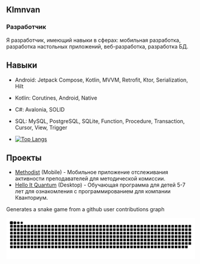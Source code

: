 ## Klmnvan  

### Разработчик 

Я разработчик, имеющий навыки в сферах: мобильная разработка, разработка настольных приложений, веб-разработка, разработка БД.  

## Навыки

- Android: Jetpack Compose, Kotlin, MVVM, Retrofit, Ktor, Serialization, Hilt 
- Kotlin: Corutines, Android, Native
- C#: Avalonia, SOLID
- SQL: MySQL, PostgreSQL, SQLite, Function, Procedure, Transaction, Cursor, View, Trigger

- [![Top Langs](https://github-readme-stats.vercel.app/api/top-langs/?username=klmnvan)](https://github.com/anuraghazra/github-readme-stats)

## Проекты  

- [Methodist](https://github.com/klmnvan/methodist-app) (Mobile) - Мобильное приложение oтслеживания активности преподавателей для методической комиссии.  
- [Hello It Quantum](https://github.com/klmnvan/hello-it-quantum) (Desktop) - Обучающая программа для детей 5-7 лет для ознакомления с программированием для компании Кванториум.  

Generates a snake game from a github user contributions graph

<picture>
  <source
    media="(prefers-color-scheme: dark)"
    srcset="https://raw.githubusercontent.com/platane/snk/output/github-contribution-grid-snake-dark.svg"
  />
  <source
    media="(prefers-color-scheme: light)"
    srcset="https://raw.githubusercontent.com/platane/snk/output/github-contribution-grid-snake.svg"
  />
  <img
    alt="github contribution grid snake animation"
    src="https://raw.githubusercontent.com/platane/snk/output/github-contribution-grid-snake.svg"
  />
</picture>  
